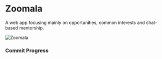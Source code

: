# Zoomala
A web app focusing mainly on opportunities, common interests and chat-based mentorship. 

![Zoomala](https://imgur.com/PpJByYv)

### Commit Progress



